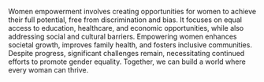 Women empowerment involves creating opportunities for women to achieve their full potential, free from discrimination and bias. It focuses on equal access to education, healthcare, and economic opportunities, while also addressing social and cultural barriers. Empowering women enhances societal growth, improves family health, and fosters inclusive communities. Despite progress, significant challenges remain, necessitating continued efforts to promote gender equality. Together, we can build a world where every woman can thrive.
